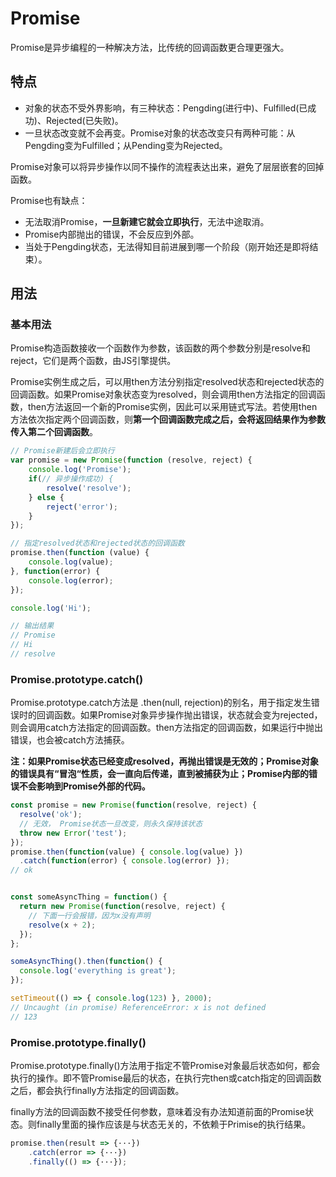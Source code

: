 # Promise

Promise是异步编程的一种解决方法，比传统的回调函数更合理更强大。

## 特点

* 对象的状态不受外界影响，有三种状态：Pengding\(进行中\)、Fulfilled\(已成功\)、Rejected\(已失败\)。
* 一旦状态改变就不会再变。Promise对象的状态改变只有两种可能：从Pengding变为Fulfilled；从Pending变为Rejected。

Promise对象可以将异步操作以同不操作的流程表达出来，避免了层层嵌套的回掉函数。

Promise也有缺点：

* 无法取消Promise，**一旦新建它就会立即执行**，无法中途取消。
* Promise内部抛出的错误，不会反应到外部。
* 当处于Pengding状态，无法得知目前进展到哪一个阶段（刚开始还是即将结束）。

## 用法

### 基本用法

Promise构造函数接收一个函数作为参数，该函数的两个参数分别是resolve和reject，它们是两个函数，由JS引擎提供。

Promise实例生成之后，可以用then方法分别指定resolved状态和rejected状态的回调函数。如果Promise对象状态变为resolved，则会调用then方法指定的回调函数，then方法返回一个新的Promise实例，因此可以采用链式写法。若使用then方法依次指定两个回调函数，则**第一个回调函数完成之后，会将返回结果作为参数传入第二个回调函数**。

```js
// Promise新建后会立即执行
var promise = new Promise(function (resolve, reject) {
    console.log('Promise');
    if(// 异步操作成功) {
        resolve('resolve');
    } else {
        reject('error');
    }
});

// 指定resolved状态和rejected状态的回调函数
promise.then(function (value) {
    console.log(value);
}, function(error) {
    console.log(error);
});

console.log('Hi');

// 输出结果
// Promise
// Hi
// resolve
```

### Promise.prototype.catch\(\)

Promise.prototype.catch方法是 .then\(null, rejection\)的别名，用于指定发生错误时的回调函数。如果Promise对象异步操作抛出错误，状态就会变为rejected，则会调用catch方法指定的回调函数。then方法指定的回调函数，如果运行中抛出错误，也会被catch方法捕获。

**注：如果Promise状态已经变成resolved，再抛出错误是无效的；Promise对象的错误具有“冒泡“性质，会一直向后传递，直到被捕获为止；Promise内部的错误不会影响到Promise外部的代码。**

```js
const promise = new Promise(function(resolve, reject) {
  resolve('ok');
  // 无效， Promise状态一旦改变，则永久保持该状态
  throw new Error('test');
});
promise.then(function(value) { console.log(value) })
  .catch(function(error) { console.log(error) });
// ok


const someAsyncThing = function() {
  return new Promise(function(resolve, reject) {
    // 下面一行会报错，因为x没有声明
    resolve(x + 2);
  });
};

someAsyncThing().then(function() {
  console.log('everything is great');
});

setTimeout(() => { console.log(123) }, 2000);
// Uncaught (in promise) ReferenceError: x is not defined
// 123
```

### Promise.prototype.finally\(\)

Promise.prototype.finally\(\)方法用于指定不管Promise对象最后状态如何，都会执行的操作。即不管Promise最后的状态，在执行完then或catch指定的回调函数之后，都会执行finally方法指定的回调函数。

finally方法的回调函数不接受任何参数，意味着没有办法知道前面的Promise状态。则finally里面的操作应该是与状态无关的，不依赖于Primise的执行结果。

```js
promise.then(result => {···})
    .catch(error => {···})
    .finally(() => {···});
```



